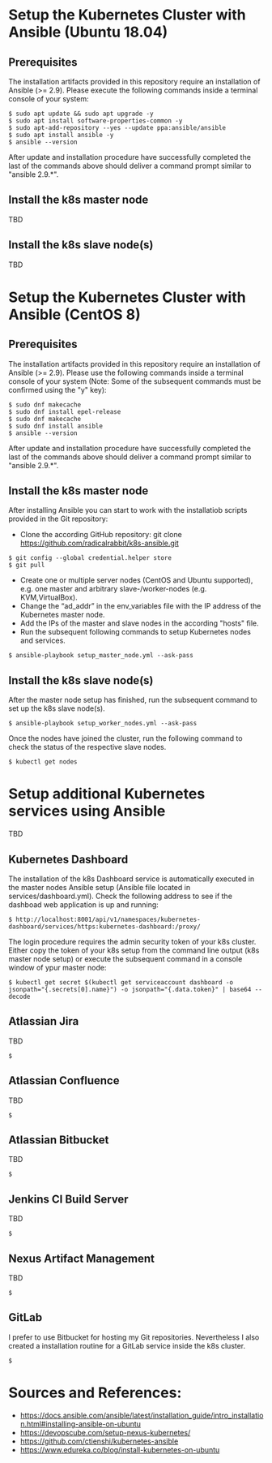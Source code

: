 # Setup the Kubernetes Cluster with Ansible (Ubuntu 18.04)

## Prerequisites
The installation artifacts provided in this repository require an installation of Ansible (>= 2.9). Please execute the following commands inside a terminal console of your system:
```
$ sudo apt update && sudo apt upgrade -y
$ sudo apt install software-properties-common -y
$ sudo apt-add-repository --yes --update ppa:ansible/ansible
$ sudo apt install ansible -y
$ ansible --version
```
After update and installation procedure have successfully completed the last of the commands above should deliver a command prompt similar to "ansible 2.9.*".

## Install the k8s master node
TBD

## Install the k8s slave node(s)
TBD

# Setup the Kubernetes Cluster with Ansible (CentOS 8)

## Prerequisites
The installation artifacts provided in this repository require an installation of Ansible (>= 2.9). Please use the following commands inside a terminal console of your system (Note: Some of the subsequent commands must be confirmed using the "y" key):

```
$ sudo dnf makecache
$ sudo dnf install epel-release
$ sudo dnf makecache
$ sudo dnf install ansible
$ ansible --version
```
After update and installation procedure have successfully completed the last of the commands above should deliver a command prompt similar to "ansible 2.9.*".

## Install the k8s master node
After installing Ansible you can start to work with the installatiob scripts provided in the Git repository:

* Clone the according GitHub repository: git clone https://github.com/radicalrabbit/k8s-ansible.git
```
$ git config --global credential.helper store
$ git pull
```
* Create one or multiple server nodes (CentOS and Ubuntu supported), e.g. one master and arbitrary slave-/worker-nodes (e.g. KVM,VirtualBox).
* Change the “ad_addr” in the env_variables file with the IP address of the Kubernetes master node.
* Add the IPs of the master and slave nodes in the according "hosts" file.
* Run the subsequent following commands to setup Kubernetes nodes and services.
```
$ ansible-playbook setup_master_node.yml --ask-pass
```

## Install the k8s slave node(s)
After the master node setup has finished, run the subsequent command to set up the k8s slave node(s).
```
$ ansible-playbook setup_worker_nodes.yml --ask-pass
```
Once the nodes have joined the cluster, run the following command to check the status of the respective slave nodes.
```
$ kubectl get nodes
```

# Setup additional Kubernetes services using Ansible
TBD

## Kubernetes Dashboard
The installation of the k8s Dashboard service is automatically executed in the master nodes Ansible setup (Ansible file located in services/dashboard.yml). Check the following address to see if the dashboad web application is up and running:
```
$ http://localhost:8001/api/v1/namespaces/kubernetes-dashboard/services/https:kubernetes-dashboard:/proxy/
```
The login procedure requires the admin security token of your k8s cluster. Either copy the token of your k8s setup from the command line output (k8s master node setup) or execute the subsequent command in a console window of ypur master node:
```
$ kubectl get secret $(kubectl get serviceaccount dashboard -o jsonpath="{.secrets[0].name}") -o jsonpath="{.data.token}" | base64 --decode
```
## Atlassian Jira
TBD
```
$
```

## Atlassian Confluence
TBD
```
$
```

## Atlassian Bitbucket
TBD
```
$
```

## Jenkins CI Build Server
TBD
```
$
```

## Nexus Artifact Management
TBD
```
$
```

## GitLab
I prefer to use Bitbucket for hosting my Git repositories. Nevertheless I also created a installation routine for a GitLab service inside the k8s cluster.
```
$
```

# Sources and References:
* https://docs.ansible.com/ansible/latest/installation_guide/intro_installation.html#installing-ansible-on-ubuntu
* https://devopscube.com/setup-nexus-kubernetes/
* https://github.com/ctienshi/kubernetes-ansible
* https://www.edureka.co/blog/install-kubernetes-on-ubuntu

